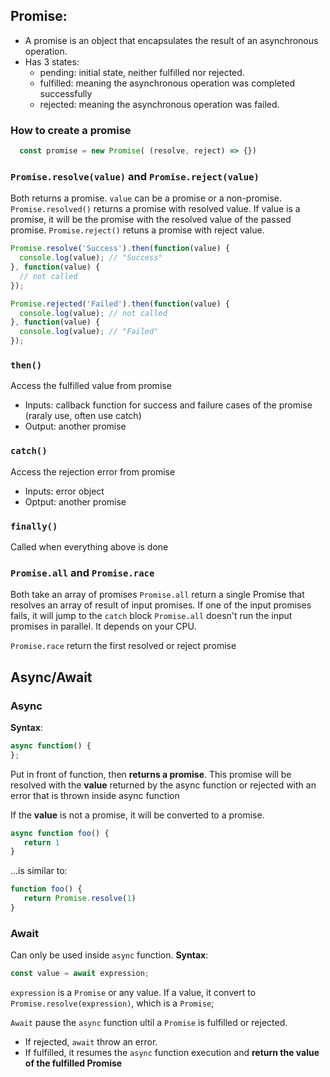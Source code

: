 ## Promise:

- A promise is an object that encapsulates the result of an asynchronous operation.
- Has 3 states:
  - pending: initial state, neither fulfilled nor rejected.
  - fulfilled: meaning the asynchronous operation was completed successfully
  - rejected: meaning the asynchronous operation was failed.

### How to create a promise

```javascript
  const promise = new Promise( (resolve, reject) => {})
```

### `Promise.resolve(value)` and `Promise.reject(value)`

Both returns a promise. `value` can be a promise or a non-promise.
`Promise.resolved()` returns a promise with resolved value. If value is a promise, it will be the promise with the resolved value of the passed promise.
`Promise.reject()` retuns a promise with reject value.

```javascript
Promise.resolve('Success').then(function(value) {
  console.log(value); // "Success"
}, function(value) {
  // not called
});
```

```javascript
Promise.rejected('Failed').then(function(value) {
  console.log(value); // not called
}, function(value) {
  console.log(value); // "Failed"
});
```

### `then()`

Access the fulfilled value from promise
- Inputs: callback function for success and failure cases of the promise (raraly use, often use catch)
- Output: another promise

### `catch()`

Access the rejection error from promise
- Inputs: error object
- Optput: another promise

### `finally()`
Called when everything above is done

### `Promise.all` and `Promise.race`

Both take an array of promises
`Promise.all` return a single Promise that resolves an array of result of input promises. If one of the input promises fails, it will jump to the `catch` block
`Promise.all` doesn't run the input promises in parallel. It depends on your CPU.

`Promise.race` return the first resolved or reject promise

## Async/Await

### Async

**Syntax**:
```javascript
async function() {
};
```
Put in front of function, then **returns a promise**. This promise will be resolved with the **value** returned by the async function or rejected with an error that is thrown inside async function

If the **value** is not a promise, it will be converted to a promise.
```javascript
async function foo() {
   return 1
}
```
...is similar to:
```javascript
function foo() {
   return Promise.resolve(1)
}
```

### Await

Can only be used inside `async` function.
**Syntax**:
```javascript
const value = await expression;
```
`expression` is a `Promise` or any value. If a value, it convert to `Promise.resolve(expression)`, which is a `Promise`;

`Await` pause the `async` function ultil a `Promise` is fulfilled or rejected.
- If rejected, `await` throw an error.
- If fulfilled, it resumes the `async` function execution and **return the value of the fulfilled Promise**

